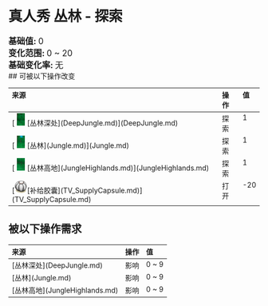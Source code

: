 # 真人秀 丛林 - 探索  
  
<div style="font-size:1.2em"><b>基础值: </b> 0 </div>  
<div style="font-size:1.2em"><b>变化范围: </b> 0 ~ 20 </div>  
<div style="font-size:1.2em"><b>基础变化率: </b> 无 </div>  
## 可被以下操作改变  
<table class="table table-bordered" data-toggle="table"  ><thead style=""><tr ><th  style="text-align:left;vertical-align:top;"  >来源</th><th  style="text-align:left;vertical-align:top;"  >操作</th><th  style="text-align:left;vertical-align:top;"  data-sortable="true"  >值</th></tr></thead><tr ><td  style="text-align:left;vertical-align:top;"  >[<div style="width:25px;display:inline-block;text-align:center"><img decoding="async" src="../wiki/Sprite/DeepJungle.png" href="a.md" style="max-width:25px;max-height:25px;"></div>[丛林深处](DeepJungle.md)](DeepJungle.md)</td><td  style="text-align:left;vertical-align:top;"  >探索</td><td  style="text-align:left;vertical-align:top;"  >1</td></tr><tr ><td  style="text-align:left;vertical-align:top;"  >[<div style="width:25px;display:inline-block;text-align:center"><img decoding="async" src="../wiki/Sprite/Jungle.png" href="a.md" style="max-width:25px;max-height:25px;"></div>[丛林](Jungle.md)](Jungle.md)</td><td  style="text-align:left;vertical-align:top;"  >探索</td><td  style="text-align:left;vertical-align:top;"  >1</td></tr><tr ><td  style="text-align:left;vertical-align:top;"  >[<div style="width:25px;display:inline-block;text-align:center"><img decoding="async" src="../wiki/Sprite/JungleHighlands.png" href="a.md" style="max-width:25px;max-height:25px;"></div>[丛林高地](JungleHighlands.md)](JungleHighlands.md)</td><td  style="text-align:left;vertical-align:top;"  >探索</td><td  style="text-align:left;vertical-align:top;"  >1</td></tr><tr ><td  style="text-align:left;vertical-align:top;"  >[<div style="width:25px;display:inline-block;text-align:center"><img decoding="async" src="../wiki/Sprite/TVCrate.png" href="a.md" style="max-width:25px;max-height:25px;"></div>[补给胶囊](TV_SupplyCapsule.md)](TV_SupplyCapsule.md)</td><td  style="text-align:left;vertical-align:top;"  >打开</td><td  style="text-align:left;vertical-align:top;"  >-20</td></tr></tbody></table>  
  
## 被以下操作需求  
<table class="table table-bordered" data-toggle="table"  ><thead style=""><tr ><th  style="text-align:left;vertical-align:top;"  >来源</th><th  style="text-align:left;vertical-align:top;"  >操作</th><th  style="text-align:left;vertical-align:top;"  >值</th></tr></thead><tr ><td  style="text-align:left;vertical-align:top;"  >[丛林深处](DeepJungle.md)</td><td  style="text-align:left;vertical-align:top;"  >影响</td><td  style="text-align:left;vertical-align:top;"  >0 ~ 9</td></tr><tr ><td  style="text-align:left;vertical-align:top;"  >[丛林](Jungle.md)</td><td  style="text-align:left;vertical-align:top;"  >影响</td><td  style="text-align:left;vertical-align:top;"  >0 ~ 9</td></tr><tr ><td  style="text-align:left;vertical-align:top;"  >[丛林高地](JungleHighlands.md)</td><td  style="text-align:left;vertical-align:top;"  >影响</td><td  style="text-align:left;vertical-align:top;"  >0 ~ 9</td></tr></tbody></table>  
  


<script>document.title="真人秀 丛林 - 探索 - 卡牌生存百科 Card Survival Wiki";</script>